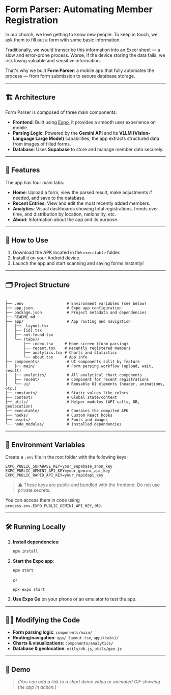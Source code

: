 # Form Parser: Automating Member Registration

In our church, we love getting to know new people. To keep in touch, we ask them to fill out a form with some basic information.

Traditionally, we would transcribe this information into an Excel sheet — a slow and error-prone process. Worse, if the device storing the data fails, we risk losing valuable and sensitive information.

That's why we built **Form Parser**: a mobile app that fully automates the process — from form submission to secure database storage.

---

## 🏗️ Architecture

Form Parser is composed of three main components:

- **Frontend**: Built using [Expo](https://expo.dev/), it provides a smooth user experience on mobile.
- **Parsing Logic**: Powered by the **Gemini API** and its **VLLM (Vision-Language Large Model)** capabilities, the app extracts structured data from images of filled forms.
- **Database**: Uses **Supabase** to store and manage member data securely.

---

## 📱 Features

The app has four main tabs:

- **Home**: Upload a form, view the parsed result, make adjustments if needed, and save to the database.
- **Recent Entries**: View and edit the most recently added members.
- **Analytics**: Visual dashboards showing total registrations, trends over time, and distribution by location, nationality, etc.
- **About**: Information about the app and its purpose.

---

## 🚀 How to Use

1. Download the APK located in the `executable` folder.
2. Install it on your Android device.
3. Launch the app and start scanning and saving forms instantly!

---

## 🗂️ Project Structure

```
.
├── .env                   # Environment variables (see below)
├── app.json               # Expo app configuration
├── package.json           # Project metadata and dependencies
├── README.md
├── app/                   # App routing and navigation
│   ├── _layout.tsx
│   ├── [id].tsx
│   ├── not-found.tsx
│   └── (tabs)/
│       ├── index.tsx     # Home screen (form parsing)
│       ├── recent.tsx    # Recently registered members
│       ├── analytics.tsx # Charts and statistics
│       └── about.tsx     # App info
├── components/            # UI components split by feature
│   ├── main/              # Form parsing workflow (upload, wait, result)
│   ├── analytics/         # All analytical chart components
│   ├── recent/            # Component for recent registrations
│   └── ui/                # Reusable UI elements (header, animations, etc.)
├── constants/             # Static values like colors
├── context/               # Global state/context
├── utils/                 # Helper modules (API calls, DB, geolocation)
├── executable/            # Contains the compiled APK
├── hooks/                 # Custom React hooks
├── assets/                # Fonts and images
└── node_modules/          # Installed dependencies
```

---

## 🔐 Environment Variables

Create a `.env` file in the root folder with the following keys:

```env
EXPO_PUBLIC_SUPABASE_KEY=your_supabase_anon_key
EXPO_PUBLIC_GEMINI_API_KEY=your_gemini_api_key
EXPO_PUBLIC_RAPID_API_KEY=your_rapidapi_key
```

> ⚠️ These keys are public and bundled with the frontend. Do not use private secrets.

You can access them in code using `process.env.EXPO_PUBLIC_GEMINI_API_KEY`, etc.

---

## 🛠 Running Locally

1. **Install dependencies**:
   ```bash
   npm install
   ```

2. **Start the Expo app**:
   ```bash
   npm start
   ```
   or
   ```bash
   npx expo start
   ```

3. **Use Expo Go** on your phone or an emulator to test the app.

---

## 👨‍💻 Modifying the Code

- **Form parsing logic**: `components/main/`
- **Routing/navigation**: `app/_layout.tsx`, `app/(tabs)/`
- **Charts & visualizations**: `components/analytics/`
- **Database & geolocation**: `utils/db.js`, `utils/geo.js`

---

## 🎥 Demo

> _(You can add a link to a short demo video or animated GIF showing the app in action.)_